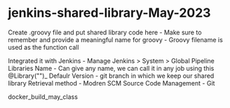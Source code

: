 # jenkins-shared-library-May-2023

Create .groovy file and put shared library code here 
    - Make sure to remember and provide a meaningful name for groovy 
    - Groovy filename is used as the function call 

Integrated it with Jenkins 
    - Manage Jenkins > System > Global Pipeline Libraries
        Name - Can give any name, we can call it in any job using this @Library("<name>")_
        Defaulr Version - git branch in which we keep our shared library 
        Retrieval method - Modren SCM 
        Source Code Management - Git


docker_build_may_class